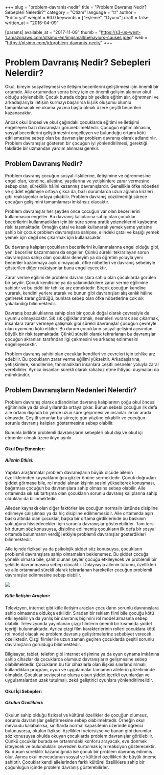 +++
slug = "problem-davranis-nedir"
title = "Problem Davranış Nedir? Sebepleri Nelerdir?"
category = "Otizm"
language = "tr"
author = "Editoryal"
weight = 60.0
keywords = ["Eşleme", "Oyunu"]
draft = false
written_at = "2016-04-09"

[params]
available_at = "2017-11-09"
thumb = "https://s3-us-west-1.amazonaws.com/otsimo-en/imgsmall/behaviors-causes.jpeg"
web = "https://otsimo.com/tr/problem-davranis-nedir/"
+++



# Problem Davranış Nedir? Sebepleri Nelerdir?

Okul, bireyin sosyalleşmesi ve iletişim becerilerini geliştirmesi için önemli bir ortamdır. Aile ortamından sonra birey için en önemli gelişim alanının okul olduğu söylenebilir. Çocuk burada doğru bir şekilde eğitim alır, öğretmeni ve arkadaşlarıyla iletişim kurmayı başarırsa kişilik oluşumu olumlu tamamlanacak ve okuma yazma başta olmak üzere çeşitli becerileri kazanacaktır.

Ancak okul öncesi ve okul çağındaki çocuklarda eğitimi ve iletişimi engelleyen bazı davranışlar görünebilmektedir. Çocuğun eğitim almasını, sosyal becerilerini geliştirmesini engelleyen ve bulunduğu ortamı kötü etkilemesine sebep olan bu davranışlar problem davranış olarak adlandırılır. Problem davranışlar gösteren bir çocuğun iyi yönlendirilmesi, gerektiği takdirde bir uzmandan yardım alınması gerekir.

## Problem Davranış Nedir?

Problem davranış çocuğun sosyal ilişkilerine, iletişimine ve öğrenmesine engel olan, kendine, ailesine, yaşıtlarına ve yetişkinlere zarar vermesine sebep olan, süreklilik hâlini kazanmış davranışlardır. Genellikle öfke nöbetleri ve şiddet eğilimiyle ortaya çıksa da, bazı durumlarda uzun ağlama krizleri gibi reaksiyonlar ortaya çıkabilir. Problem davranış çözülmediği sürece çocuğun gelişimini tamamlaması imkânsız olacaktır.

Problem davranışlar her şeyden önce çocuğun var olan becerilerini kullanmasını engeller. Bu davranış kalıplarına sahip olan çocuklar becerilerini kullanmadıkları için bir süre sonra pratik yeteneklerini kaybetme riski taşımaktadır. Örneğin çatal ve kaşık kullanarak yemek yeme yetisine sahip bir çocuk problem davranışlara sahipse, elindeki çatal ve kaşığı yemek yemek için değil ses çıkarmak için kullanacaktır.

Bu davranış kalıpları çocukların becerilerini kullanmalarına engel olduğu gibi, yeni beceriler kazanmasını da engeller. Çünkü sürekli tekrarlayan sorun davranışlara sahip olan çocuklar deneyim ya da öğretim yoluyla yeni beceriler kazanmaya açık olmayacak, öfke nöbetleri ve davranış sebebiyle gösterilen diğer reaksiyonlar bunu engelleyecektir.

Zarar verme eğilimi de problem davranışlara sahip olan çocuklarda görülen bir şeydir. Çocuk kendisine ya da yakınındakilere zarar verme eğilimine sahiptir ve bu ciddi bir tehlike arz etmektedir. Birçok çocuğun kendine vurarak, kendini yerlere atarak ve bunun gibi davranışları alışkanlık hâline getirerek zarar gördüğü, bunlara sebep olan öfke nöbetlerine çok sık yakalandığı bilinmektedir.

Davranış bozukluklarına sahip olan bir çocuk doğal olarak çevresiyle de uyumlu olmayacaktır. Sık sık çığlıklar atmak, nesneleri vurarak ses çıkarmak, insanlara zarar vermeye çalışmak gibi sürekli davranışlar çocuğun çevreyle olan uyumunu kötü etkiler. Bu durum çocukların sosyal gelişimi açısından büyük bir risk taşımaktadır. Çünkü sürekli olarak tekrarlanan bu davranışlar çocuğun akranları tarafından ilgi çekmesini ve arkadaş edinmesini engelleyecektir.

Problem davranış sahibi olan çocuklar kendileri ve çevreleri için tehlike arz edebilir. Bu çocukların zarar verme eğilimi yüksektir. Arkadaşlarına, yetişkinlere, kendilerine, tanımadıkları insanlara çeşitli nesneler yoluyla zarar verebilirler. Ayrıca insanları sürekli olarak rahatsız etme ihtiyacı duymaları da mümkündür.

## Problem Davranışların Nedenleri Nelerdir?

Problem davranış olarak adlandırılan davranış kalıplarının çoğu okul öncesi eğitiminde ya da okul yıllarında ortaya çıkar. Bunun sebebi çocuğun ilk defa aile ortamı dışında bir yerde uzun süre geçirmesi ve insanlar ile bir arada olmasıdır. Çeşitli sorunlar bu süreçte gün yüzüne çıkabilir ve çocuğun sorunlu davranış kalıpları göstermesine sebep olabilir.

Bununla birlikte problemli davranışların sebepleri okul dışı ve okul içi etmenler olmak üzere ikiye ayrılır.

#### Okul Dışı Etmenler:

##### _Ailenin Etkisi:_

Yapılan araştırmalar problem davranışların büyük ölçüde ailenin özelliklerinden kaynaklandığını gözler önüne sermektedir. Çocuk doğrudan şiddet görmese bile, rol model alınan kişinin sesini yükselterek konuşması, bağırması çocuğun bu davranışlara sahip olmasına sebep olabilir. Aile ortamında sık sık tartışma olan çocukların sorunlu davranış kalıplarına sahip oldukları da bilinmektedir.

Aileden kaynaklı olan diğer faktörler ise çocuğun normalin üstünde disipline edilmeye çalışılması ya da hiç disipline edilmemesidir. Aile ortamında aşırı baskı altında olan çocuklar, başka bir ortama girdiklerinde bu baskının yokluğunu hissedecekleri için sorunlu davranışlar gösterebilirler. Tam tersi bir durum söz konusuysa, disipline edilmemiş çocukların ilk defa bir sosyal ortamda bulunmanın verdiği etkiyle problemli davranışlar gösterdikleri bilinmektedir.

Aile içinde fiziksel ya da psikolojik şiddet söz konusuysa, çocukların problemli davranışlara sahip olmamaları beklenemez. Bu şiddet çocuğa yönelik olmasa bile, şahit olunan şeyler çocuğu etkileyecek ve problemli bir şekilde davranmasına sebep olacaktır. Dolayısıyla ailenin tutumu, özellikleri ve aile ortamınad sürekli olarak tekrarlanan hareketler çocuğun problemli davranışlar edinmesine sebep olabilir.

![](https://s3-us-west-1.amazonaws.com/otsimo-en/imgsmall/blog_ici/toy_child.jpg)

##### _Kitle İletişim Araçları:_

Televizyon, internet gibi kitle iletişim araçları çocukların sorunlu davranışlara sahip olmasında oldukça etkilidir. Sıradan bir reklam filmi bile çocuğu kötü etkileyebilir ya da yanlış bir davranış biçimini rol model almasına sebep olabilir. Televizyonda yayınlanan çizgi filmlerin önemli bir kısmında şiddet içeriği bulunmaktadır. Ayrıca çizgi film karakterlerinin rolleri çocuklara kötü rol model olacak ve problem davranış geliştirmelerine sebebiyet verecek özelliktedir. Çizgi filmler ile uzun zaman geçiren çocuklarda çeşitli sorunlu davranışların görüldüğü bilinmektedir.

Bilgisayar, tablet, telefon gibi internet erişimine ya da oyun oynama imkânına sahip cihazlar da çocuklarda olumsuz davranışların gelişmesine sebep olabilmektedir. Çocukların bu tür cihazlarla olan ilişkisi sınırlandırılmalı, kullandıkları program, oyun ve uygulamalar tamamen ailelerin gözetiminde olmalıdır. Çocuklar seviyesi ne olursa olsun şiddet içerikli oyunlardan ve uygulamalardan uzak tutulmalı, zekâ geliştirici oyunlara yönlendirilmelidir.


#### Okul İçi Sebepler:

##### _Okulun Özellikleri:_

Okulun sahip olduğu fiziksel ve kültürel özellikler de çocuğun olumsuz, sorunlu davranışlar geliştirmesine sebep olabilmektedir. Örneğin okul mevcudu kalabalıksa, sınıflarda normal kapasitenin üzerinde öğrenci bulunuyorsa, okulun fiziksel özellikleri yetersizse ve bunun gibi durumlar söz konusuysa okulda okuyan çocuklarda problem davranışlar görülebilir. Çünkü çocuklar burada ev ortamındaki konforu arayacak, eve dönmek isteyecek ve bulundukları çevreden kurtulmak için reaksiyon gösterecektir. Bu durum süreklilik kazandığında ise çocuk bir problem davranış edinmiş olur. Ayrıca okul mevcudunun sosyal ve kültürel özellikleri de büyük öneme sahiptir. Çocuklar kendi ailelerinden farklı kültürel özelliklere sahip bir çoğunluğun içinde problem davranış gösterebilirler.
